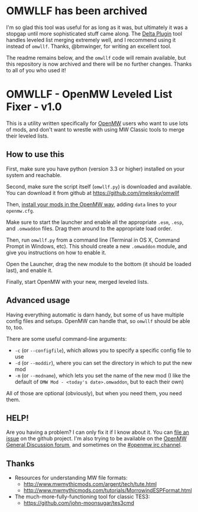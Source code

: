 # OMWLLF has been archived

I'm so glad this tool was useful for as long as it was, but ultimately it was a stopgap until more sophisticated stuff came along. The [Delta Plugin](https://gitlab.com/bmwinger/delta-plugin) tool handles leveled list merging extremely well, and I recommend using it instead of `omwllf`. Thanks, @bmwinger, for writing an excellent tool.

The readme remains below, and the `omwllf` code will remain available, but this repository is now archived and there will be no further changes. Thanks to all of you who used it!


# OMWLLF - OpenMW Leveled List Fixer - v1.0

This is a utility written specifically for [OpenMW](http://openmw.org/) users who want to use lots of mods, and don't want to wrestle with using MW Classic tools to merge their leveled lists.

## How to use this

First, make sure you have python (version 3.3 or higher) installed on your system and reachable.

Second, make sure the script itself (`omwllf.py`) is downloaded and available. You can download it from github at https://github.com/jmelesky/omwllf

Then, [install your mods in the OpenMW way](https://wiki.openmw.org/index.php?title=Mod_installation), adding `data` lines to your `openmw.cfg`.

Make sure to start the launcher and enable all the appropriate `.esm`, `.esp`, and `.omwaddon` files. Drag them around to the appropriate load order.

Then, run `omwllf.py` from a command line (Terminal in OS X, Command Prompt in Windows, etc). This should create a new `.omwaddon` module, and give you instructions on how to enable it.

Open the Launcher, drag the new module to the bottom (it should be loaded last), and enable it.

Finally, start OpenMW with your new, merged leveled lists.

## Advanced usage

Having everything automatic is darn handy, but some of us have multiple config files and setups. OpenMW can handle that, so `omwllf` should be able to, too.

There are some useful command-line arguments:

  - `-c` (or `--configfile`), which allows you to specify a specific config file to use
  - `-d` (or `--moddir`), where you can set the directory in which to put the new mod
  - `-m` (or `--modname`), which lets you set the name of the new mod (I like the default of `OMW Mod - <today's date>.omwaddon`, but to each their own)

All of those are optional (obviously), but when you need them, you need them.

## HELP!

Are you having a problem? I can only fix it if I know about it. You can [file an issue](https://github.com/jmelesky/omwllf/issues) on the github project. I'm also trying to be available on the [OpenMW General Discussion forum](https://forum.openmw.org/viewforum.php?f=2), and sometimes on the [#openmw irc channel](https://webchat.freenode.net/?channels=openmw&uio=OT10cnVlde).

## Thanks

  * Resources for understanding MW file formats:
    * http://www.mwmythicmods.com/argent/tech/tute.html
    * http://www.mwmythicmods.com/tutorials/MorrowindESPFormat.html
  * The much-more-fully-functioning tool for classic TES3:
    * https://github.com/john-moonsugar/tes3cmd

